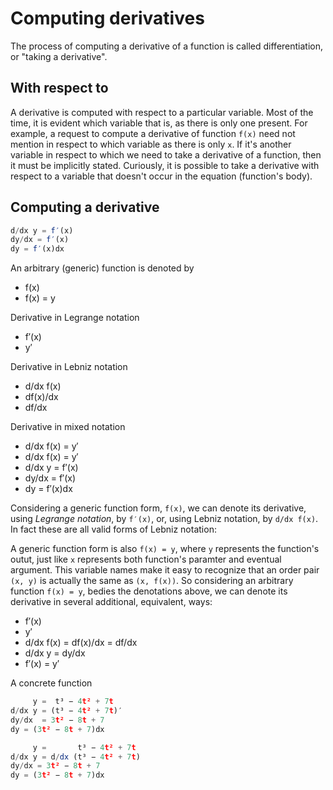 # Computing derivatives

The process of computing a derivative of a function is called differentiation, or "taking a derivative".

## With respect to

A derivative is computed with respect to a particular variable. Most of the time, it is evident which variable that is, as there is only one present. For example, a request to compute a derivative of function `f(x)` need not mention in respect to which variable as there is only `x`. If it's another variable in respect to which we need to take a derivative of a function, then it must be implicitly stated. Curiously, it is possible to take a derivative with respect to a variable that doesn't occur in the equation (function's body).

## Computing a derivative

```js
d/dx y = f′(x)
dy/dx = f′(x)
dy = f′(x)dx
```


An arbitrary (generic) function is denoted by
- f(x)
- f(x) = y

Derivative in Legrange notation
- f′(x)
- y′

Derivative in Lebniz notation
- d/dx f(x)
- df(x)/dx
- df/dx

Derivative in mixed notation
- d/dx f(x) = y′
- d/dx f(x) = y′
- d/dx y = f′(x)
- dy/dx = f′(x)
- dy = f′(x)dx


Considering a generic function form, `f(x)`, we can denote its derivative, using *Legrange notation*, by `f′(x)`, or, using Lebniz notation, by `d/dx f(x)`. In fact these are all valid forms of Lebniz notation:

A generic function form is also `f(x) = y`, where `y` represents the function's outut, just like `x` represents both function's paramter and eventual argument. This variable names make it easy to recognize that an order pair `(x, y)` is actually the same as `(x, f(x))`. So considering an arbitrary function `f(x) = y`, bedies the denotations above, we can denote its derivative in several additional, equivalent, ways:
- f′(x)
- y′
- d/dx f(x) = df(x)/dx = df/dx
- d/dx y = dy/dx
- f′(x) = y′





A concrete function 

```js
     y =  t³ − 4t² + 7t
d/dx y = (t³ − 4t² + 7t)′
dy/dx  = 3t² − 8t + 7
dy = (3t² − 8t + 7)dx

     y =       t³ − 4t² + 7t
d/dx y = d/dx (t³ − 4t² + 7t)
dy/dx = 3t² − 8t + 7
dy = (3t² − 8t + 7)dx
```
